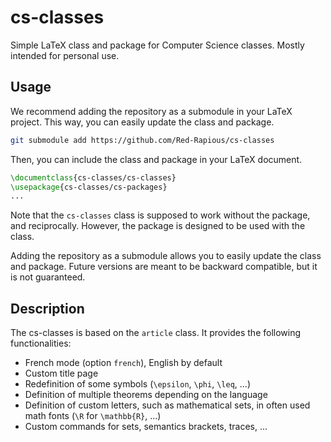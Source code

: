 # cs-classes
Simple LaTeX class and package for Computer Science classes. Mostly intended for personal use.

## Usage
We recommend adding the repository as a submodule in your LaTeX project. This way, you can easily update the class and package.
```bash
git submodule add https://github.com/Red-Rapious/cs-classes
```

Then, you can include the class and package in your LaTeX document.
```latex
\documentclass{cs-classes/cs-classes}
\usepackage{cs-classes/cs-packages}
...
```

Note that the `cs-classes` class is supposed to work without the package, and reciprocally. However, the package is designed to be used with the class.

Adding the repository as a submodule allows you to easily update the class and package. Future versions are meant to be backward compatible, but it is not guaranteed.

## Description
The cs-classes is based on the `article` class. It provides the following functionalities:
- French mode (option `french`), English by default
- Custom title page
- Redefinition of some symbols (`\epsilon`, `\phi`, `\leq`, ...)
- Definition of multiple theorems depending on the language
- Definition of custom letters, such as mathematical sets, in often used math fonts (`\R` for `\mathbb{R}`, ...)
- Custom commands for sets, semantics brackets, traces, ...